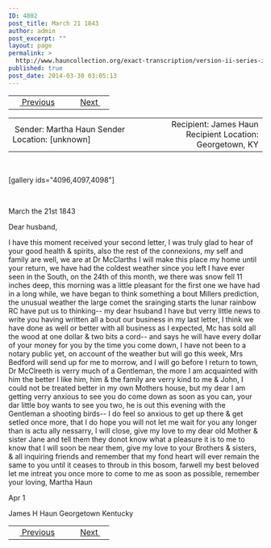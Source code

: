 ```yaml
---
ID: 4802
post_title: March 21 1843
author: admin
post_excerpt: ""
layout: page
permalink: >
  http://www.hauncollection.org/exact-transcription/version-ii-series-ii/march-21-1843/
published: true
post_date: 2014-03-30 03:05:13
---
```

<table style="width: 100%;" align="center">
<tbody>
<tr>
<td width="50%"> <a href="http://www.hauncollection.org/version-2/version-ii-series-ii/june-30-1841/"><img src="https://lh3.googleusercontent.com/-EFJpxxNiPNw/VqgtWBCZrMI/AAAAAAAAAFU/WfY4lPFWWkg/s800-Ic42/Soeb-Plain-Arrows-8-10px.png" alt="" width="10" height="10" /> Previous</a></td>
<td style="text-align: right;"><a href="http://www.hauncollection.org/version-2/version-ii-series-ii/february-1-1853/">Next <img src="https://lh3.googleusercontent.com/-67k0cYlpXHw/VqgtWKz1MXI/AAAAAAAAAFU/k9PW_Piyurk/s800-Ic42/Soeb-Plain-Arrows-5-10px.png" alt="" width="10" height="10" /></a></td>
</tr>
</tbody>
</table>
<table style="width: 100%;" align="center">
<tbody>
<tr>
<td width="50%"> Sender: Martha Haun
Sender Location: [unknown]</td>
<td style="text-align: right;">Recipient: James Haun
Recipient Location: Georgetown, KY</td>
</tr>
</tbody>
</table>
&nbsp;

[gallery ids="4096,4097,4098"]

&nbsp;

March the 21st 1843

Dear husband,

I have this moment received
your second letter, I was truly glad to hear of
your good health &amp; spirits, also the rest of the
connexions, my self and family are well, we are
at Dr McClarths I will make this place my home
until your return, we have had the coldest weather
since you left I have ever seen in the South, on
the 24th of this month, we there was snow fell 11
inches deep, this morning was a little pleasant for
the first one we have had in a long while, we
have began to think something a bout Millers
prediction, the unusual weather the large comet
the srainging starts the lunar rainbow RC
have put us to thinking-- my dear hsuband
I have but verry little news to write you having
written all a bout our business in my last
letter, I think we have done as well or better
with all business as I expected, Mc has sold
all the wood at one dollar &amp; two bits a cord--
and says he will have every dollar of your money
for you by the time you come down, I have
not been to a notary public yet, on account of the
weather but will go this week, Mrs Bedford
will send up for me to morrow, and I will
go before I return to town, Dr McClreeth is verry
much of a Gentleman, the more I am acquainted
with him the better I like him, him &amp; the family
are verry kind to me &amp; John, I could not be
treated better in my own Mothers house, but
my dear I am getting verry anxious to see you
do come down as soon as you can, your dar little
boy wants to see you two, he is out this evening
with the Gentleman a shooting birds--
I do feel so anxious to get up there &amp; get
setled once more, that I do hope you will not
let me wait for you any longer than is actu
ally nessarry, I will close, give my love to my
dear old Mother &amp; sister Jane and tell them they
donot know what a pleasure it is to me to know
that I will soon be near them, give my love to
your Brothers &amp; sisters, &amp; all inquiring friends
and remember that my fond heart will ever
remain the same to you until it ceases to throub
in this bosom, farwell my best beloved
let me intreat you once more to come to me as
soon as possible, remember your loving,
Martha Haun

Apr 1

James H Haun
Georgetown
Kentucky
<table style="width: 100%;" align="center">
<tbody>
<tr>
<td width="50%"> <a href="http://www.hauncollection.org/version-2/version-ii-series-ii/june-30-1841/"><img src="https://lh3.googleusercontent.com/-EFJpxxNiPNw/VqgtWBCZrMI/AAAAAAAAAFU/WfY4lPFWWkg/s800-Ic42/Soeb-Plain-Arrows-8-10px.png" alt="" width="10" height="10" /> Previous</a></td>
<td style="text-align: right;"><a href="http://www.hauncollection.org/version-2/version-ii-series-ii/february-1-1853/">Next <img src="https://lh3.googleusercontent.com/-67k0cYlpXHw/VqgtWKz1MXI/AAAAAAAAAFU/k9PW_Piyurk/s800-Ic42/Soeb-Plain-Arrows-5-10px.png" alt="" width="10" height="10" /></a></td>
</tr>
</tbody>
</table>